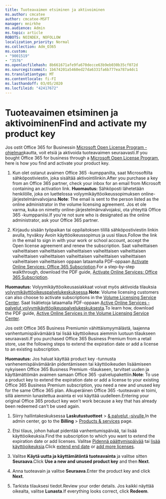 ```yaml
---
title: Tuoteavaimen etsiminen ja aktivoiminen
ms.author: cmcatee
author: cmcatee-MSFT
manager: mnirkhe
ms.audience: Admin
ms.topic: article
ROBOTS: NOINDEX, NOFOLLOW
localization_priority: Normal
ms.collection: Adm_O365
ms.custom:
- "9001519"
- "3576"
ms.openlocfilehash: 8b661671afe9fa670decce63b9eb030b35cf072d
ms.sourcegitcommit: 1b674201a5460ed27da6331fa6b777ea787a4dc1
ms.translationtype: MT
ms.contentlocale: fi-FI
ms.lasthandoff: 03/05/2020
ms.locfileid: "42417672"
---
```

# <a name="find-and-activate-my-product-key"></a><span data-ttu-id="ff985-102">Tuoteavaimen etsiminen ja aktivoiminen</span><span class="sxs-lookup"><span data-stu-id="ff985-102">Find and activate my product key</span></span>

<span data-ttu-id="ff985-103">Jos ostit Office 365 for Businessin [Microsoft Open License Program -ohjelman](https://go.microsoft.com/fwlink/p/?LinkID=613298)kautta, voit etsiä ja aktivoida tuoteavaimen seuraavasti.</span><span class="sxs-lookup"><span data-stu-id="ff985-103">If you bought Office 365 for business through a [Microsoft Open License Program](https://go.microsoft.com/fwlink/p/?LinkID=613298), here is how you find and activate your product key.</span></span>

1. <span data-ttu-id="ff985-104">Kun olet ostanut avaimen Office 365 -kumppanilta, saat Microsoftilta sähköpostiviestin, joka sisältää aktivointilinkin.</span><span class="sxs-lookup"><span data-stu-id="ff985-104">After you purchase a key from an Office 365 partner, check your inbox for an email from Microsoft containing an activation link.</span></span>  <span data-ttu-id="ff985-105">**Huomautus:** Sähköposti lähetetään henkilölle, joka on luettelossa volyymikäyttöoikeussopimuksen online-järjestelmänvalvojana.</span><span class="sxs-lookup"><span data-stu-id="ff985-105">**Note**: The email is sent to the person listed as the online administrator in the volume licensing agreement.</span></span>  <span data-ttu-id="ff985-106">Jos et ole varma, kuka on nimetty online-järjestelmänvalvojaksi, ota yhteyttä Office 365 -kumppaniisi.</span><span class="sxs-lookup"><span data-stu-id="ff985-106">If you're not sure who is designated as the online administrator, ask your Office 365 partner.</span></span>

2. <span data-ttu-id="ff985-107">Kirjaudu sisään työpaikan tai oppilaitoksen tilillä sähköpostiviestin linkin avulla, hyväksy Avoin käyttöoikeussopimus ja uusi tilaus.</span><span class="sxs-lookup"><span data-stu-id="ff985-107">Follow the link in the email to sign in with your work or school account, accept the Open license agreement and renew the subscription.</span></span>  <span data-ttu-id="ff985-108">Saat vaiheittaisen vaiheittaisen vaiheittaisen vaiheittaisen vaiheittaisen vaiheittaisen vaiheittaisen vaiheittaisen vaiheittaisen vaiheittaisen vaiheittaisen vaiheittaisen vaiheittaisen oppaan lataamalla PDF-oppaan [Activate Online Services: Office 365 Subscription](https://go.microsoft.com/fwlink/p/?LinkId=618100).</span><span class="sxs-lookup"><span data-stu-id="ff985-108">For a step-by-step walkthrough, download the PDF guide, [Activate Online Services: Office 365 Subscription](https://go.microsoft.com/fwlink/p/?LinkId=618100).</span></span> 

<span data-ttu-id="ff985-109">**Huomautus:** Volyymikäyttöoikeusasiakkaat voivat myös aktivoida tilauksia [volyymikäyttöoikeuspalvelukeskuksessa](https://go.microsoft.com/fwlink/p/?LinkID=282016).</span><span class="sxs-lookup"><span data-stu-id="ff985-109">**Note**: Volume licensing customers can also choose to activate subscriptions in the [Volume Licensing Service Center](https://go.microsoft.com/fwlink/p/?LinkID=282016).</span></span>  <span data-ttu-id="ff985-110">Saat lisätietoja lataamalla PDF-oppaan [Active Online Services -palvelut volyymikäyttöoikeuspalvelukeskuksesta](https://go.microsoft.com/fwlink/p/?LinkId=618096).</span><span class="sxs-lookup"><span data-stu-id="ff985-110">To learn how, download the PDF guide, [Active Online Services in the Volume Licensing Service Center](https://go.microsoft.com/fwlink/p/?LinkId=618096).</span></span>

<span data-ttu-id="ff985-111">Jos ostit Office 365 Business Premiumin vähittäismyymälästä, laajenna vanhentumispäivämäärä tai lisää käyttöoikeus aiemmin luotuun tilaukseen seuraavasti.</span><span class="sxs-lookup"><span data-stu-id="ff985-111">If you purchased Office 365 Business Premium from a retail store, use the following steps to extend the expiration date or add a license to an existing subscription.</span></span>

<span data-ttu-id="ff985-112">**Huomautus:** Jos haluat käyttää product key -tunnusta vanhenemispäivämäärän pidentämiseen tai käyttöoikeuden lisäämiseen nykyiseen Office 365 Business Premium -tilaukseen, tarvitset uuden ja käyttämättömän avaimen samaan Office 365 -palvelupakettiin.</span><span class="sxs-lookup"><span data-stu-id="ff985-112">**Note**: To use a product key to extend the expiration date or add a license to your existing Office 365 Business Premium subscription, you need a new and unused key for the same Office 365 plan.</span></span>  <span data-ttu-id="ff985-113">Alkuperäinen Office 365 -tuoteavain ei toimi, sillä aiemmin lunastettua avainta ei voi käyttää uudelleen.</span><span class="sxs-lookup"><span data-stu-id="ff985-113">Entering your original Office 365 product key won't work because a key that has already been redeemed can't be used again.</span></span>

1. <span data-ttu-id="ff985-114">Siirry hallintakeskuksessa **Laskutustuotteet** > [& palvelut -sivulle.](https://go.microsoft.com/fwlink/p/?linkid=842054)</span><span class="sxs-lookup"><span data-stu-id="ff985-114">In the admin center, go to the **Billing** > [Products & services](https://go.microsoft.com/fwlink/p/?linkid=842054) page.</span></span>

2. <span data-ttu-id="ff985-115">Etsi tilaus, johon haluat pidentää vanhentumispäivää, tai lisää käyttöoikeuksia.</span><span class="sxs-lookup"><span data-stu-id="ff985-115">Find the subscription to which you want to extend the expiration date or add licenses.</span></span>  <span data-ttu-id="ff985-116">Valitse [Pidennä päättymispäivää](https://go.microsoft.com/fwlink/p/?linkid=842054) tai [lisää käyttöoikeuksia](https://go.microsoft.com/fwlink/p/?linkid=842054).</span><span class="sxs-lookup"><span data-stu-id="ff985-116">Click [extend end date](https://go.microsoft.com/fwlink/p/?linkid=842054) or [add more licenses](https://go.microsoft.com/fwlink/p/?linkid=842054).</span></span>

3. <span data-ttu-id="ff985-117">Valitse **Käytä uutta ja käyttämätöntä tuoteavainta** ja valitse sitten **Seuraava**.</span><span class="sxs-lookup"><span data-stu-id="ff985-117">Click **Use a new and unused product key** and then **Next**.</span></span>

4. <span data-ttu-id="ff985-118">Anna tuoteavain ja valitse **Seuraava**.</span><span class="sxs-lookup"><span data-stu-id="ff985-118">Enter the product key and click **Next**.</span></span>

5. <span data-ttu-id="ff985-119">Tarkista tilauksesi tiedot.</span><span class="sxs-lookup"><span data-stu-id="ff985-119">Review your order details.</span></span>  <span data-ttu-id="ff985-120">Jos kaikki näyttää oikealta, valitse **Lunasta**.</span><span class="sxs-lookup"><span data-stu-id="ff985-120">If everything looks correct, click **Redeem**.</span></span>